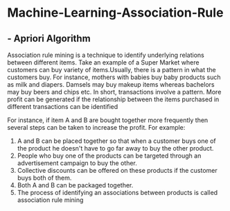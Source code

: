 # Machine-Learning-Association-Rule

## - Apriori Algorithm
Association rule mining is a technique to identify underlying relations between different items. Take an example of a Super Market where customers can buy variety of items.Usually, there is a pattern in what the customers buy. For instance, mothers with babies buy baby products such as milk and diapers. Damsels may buy makeup items whereas bachelors may buy beers and chips etc. In short, transactions involve a pattern. More profit can be generated if the relationship between the items purchased in different transactions can be identified 

For instance, if item A and B are bought together more frequently then several steps can be taken to increase the profit. For example:

1. A and B can be placed together so that when a customer buys one of the product he doesn't have to go far away to buy the other product.
2. People who buy one of the products can be targeted through an advertisement campaign to buy the other.
3. Collective discounts can be offered on these products if the customer buys both of them.
4. Both A and B can be packaged together.
5. The process of identifying an associations between products is called association rule mining

